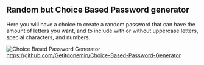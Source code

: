 ## Random but Choice Based Password generator
Here you will have a choice to create a random password that can have the amount of letters you want, and to include with or without uppercase letters, special characters, and numbers.

![Choice Based Password Generator](https://user-images.githubusercontent.com/107437104/178646370-4fe43b4b-13bb-420a-80dd-224cc6e65458.PNG)
https://github.com/Getitdonemin/Choice-Based-Password-Generator
